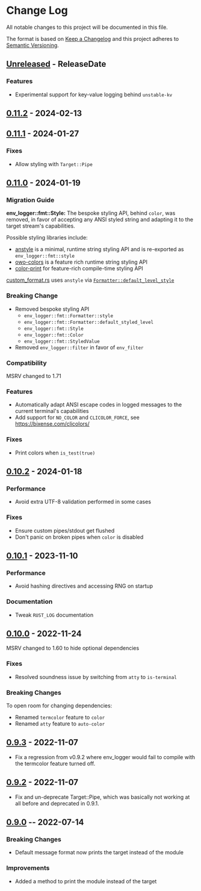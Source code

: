 # Change Log
All notable changes to this project will be documented in this file.

The format is based on [Keep a Changelog](http://keepachangelog.com/)
and this project adheres to [Semantic Versioning](http://semver.org/).

<!-- next-header -->
## [Unreleased] - ReleaseDate

### Features

- Experimental support for key-value logging behind `unstable-kv`

## [0.11.2] - 2024-02-13

## [0.11.1] - 2024-01-27

### Fixes

- Allow styling with `Target::Pipe`

## [0.11.0] - 2024-01-19

### Migration Guide

**env_logger::fmt::Style:**
The bespoke styling API, behind `color`, was removed, in favor of accepting any
ANSI styled string and adapting it to the target stream's capabilities.

Possible styling libraries include:
- [anstyle](https://docs.rs/anstyle) is a minimal, runtime string styling API and is re-exported as `env_logger::fmt::style`
- [owo-colors](https://docs.rs/owo-colors) is a feature rich runtime string styling API
- [color-print](https://docs.rs/color-print) for feature-rich compile-time styling API

[custom_format.rs](https://docs.rs/env_logger/latest/src/custom_format/custom_format.rs.html)
uses `anstyle` via
[`Formatter::default_level_style`](https://docs.rs/env_logger/latest/env_logger/fmt/struct.Formatter.html#method.default_level_style)

### Breaking Change

- Removed bespoke styling API
  - `env_logger::fmt::Formatter::style`
  - `env_logger::fmt::Formatter::default_styled_level`
  - `env_logger::fmt::Style`
  - `env_logger::fmt::Color`
  - `env_logger::fmt::StyledValue`
- Removed `env_logger::filter` in favor of `env_filter`

### Compatibility

MSRV changed to 1.71

### Features

- Automatically adapt ANSI escape codes in logged messages to the current terminal's capabilities
- Add support for `NO_COLOR` and `CLICOLOR_FORCE`, see https://bixense.com/clicolors/

### Fixes

- Print colors when `is_test(true)`

## [0.10.2] - 2024-01-18

### Performance

- Avoid extra UTF-8 validation performed in some cases

### Fixes

- Ensure custom pipes/stdout get flushed
- Don't panic on broken pipes when `color` is disabled

## [0.10.1] - 2023-11-10

### Performance

- Avoid hashing directives and accessing RNG on startup

### Documentation

- Tweak `RUST_LOG` documentation

## [0.10.0] - 2022-11-24

MSRV changed to 1.60 to hide optional dependencies

### Fixes

- Resolved soundness issue by switching from `atty` to `is-terminal`

### Breaking Changes

To open room for changing dependencies:
- Renamed `termcolor` feature to `color`
- Renamed `atty` feature to `auto-color`

## [0.9.3] - 2022-11-07

- Fix a regression from v0.9.2 where env_logger would fail to compile with the termcolor feature turned off.

## [0.9.2] - 2022-11-07

- Fix and un-deprecate Target::Pipe, which was basically not working at all before and deprecated in 0.9.1.

## [0.9.0] -- 2022-07-14

### Breaking Changes

- Default message format now prints the target instead of the module

### Improvements

- Added a method to print the module instead of the target

<!-- next-url -->
[Unreleased]: https://github.com/rust-cli/env_logger/compare/v0.11.2...HEAD
[0.11.2]: https://github.com/rust-cli/env_logger/compare/v0.11.1...v0.11.2
[0.11.1]: https://github.com/rust-cli/env_logger/compare/v0.11.0...v0.11.1
[0.11.0]: https://github.com/rust-cli/env_logger/compare/v0.10.2...v0.11.0
[0.10.2]: https://github.com/rust-cli/env_logger/compare/v0.10.1...v0.10.2
[0.10.1]: https://github.com/rust-cli/env_logger/compare/v0.10.0...v0.10.1
[0.10.0]: https://github.com/rust-cli/env_logger/compare/v0.9.3...v0.10.0
[0.9.3]: https://github.com/rust-cli/env_logger/compare/v0.9.2...v0.9.3
[0.9.2]: https://github.com/rust-cli/env_logger/compare/v0.9.0...v0.9.2
[0.9.0]: https://github.com/rust-cli/env_logger/compare/v0.8.4...v0.9.0
